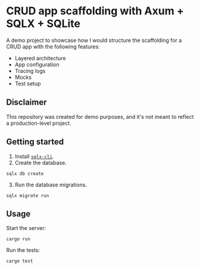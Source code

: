 # CRUD app scaffolding with Axum + SQLX + SQLite

A demo project to showcase how I would structure the scaffolding for a CRUD app with the following features:

- Layered architecture
- App configuration
- Tracing logs
- Mocks
- Test setup

## Disclaimer

This repository was created for demo purposes, and it's not meant to reflect a production-level project.

## Getting started

1. Install [`sqlx-cli`](https://lib.rs/crates/sqlx-cli).
2. Create the database.

```console
sqlx db create
```

3. Run the database migrations.

```console
sqlx migrate run
```

## Usage

Start the server:

```console
cargo run
```

Run the tests:

```console
cargo test
```
